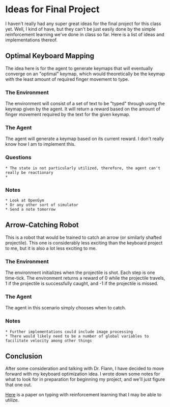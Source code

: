 # Ideas for Final Project

I haven't really had any super great ideas for the final project
for this class yet. Well, I kind of have, but they can't be just
easily done by the simple reinforcement learning we've done in 
class so far. Here is a list of ideas and implementations thereof.

## Optimal Keyboard Mapping

The idea here is for the agent to generate keymaps that will
eventually converge on an "optimal" keymap, which would theoretically
be the keymap with the least amount of required finger movement to type. 

### The Environment

The environment will consist of a set of text to be "typed" through 
using the keymap given by the agent. It will return a reward based on
the amount of finger movement required by the text for the given keymap.

### The Agent

The agent will generate a keymap based on its current reward. I don't really know
how I am to implement this.

### Questions

    * The state is not particularly utilized, therefore, the agent can't really be reactionary
    * 

### Notes

    * Look at OpenGym
    * Or any other sort of simulator
    * Send a note tomorrow

## Arrow-Catching Robot

This is a robot that would be trained to catch an arrow (or similarly shafted projectile).
This one is considerably less exciting than the keyboard project to me, but it is also
a lot less exciting to me. 

### The Environment

The environment initializes when the projectile is shot. Each step is one time-tick. The
environment returns a reward of 0 while the projectile travels, 1 if the projectile is successfully caught,
and -1 if the projectile is missed.

### The Agent

The agent in this scenario simply chooses when to catch. 

### Notes

    * Further implementations could include image processing
    * There would likely need to be a number of global variables to facilitate velocity among other things

## Conclusion

After some consideration and talking with Dr. Flann, I have decided to move forward
with my keyboard optimization idea. I wrote down some notes for what to look for in
preparation for beginning my project, and we'll just figure that one out.

[Here](https://dl.acm.org/doi/10.1145/3163080.3163117) is a paper on typing with reinforcement
learning that I may be able to utilize.

